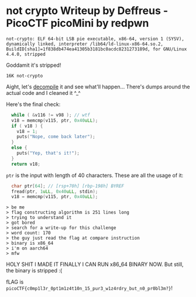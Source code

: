 # not crypto Writeup by Deffreus - PicoCTF picoMini by redpwn

```$ file not-crypto 
not-crypto: ELF 64-bit LSB pie executable, x86-64, version 1 (SYSV), dynamically linked, interpreter /lib64/ld-linux-x86-64.so.2, BuildID[sha1]=1f838db474ea41305b3181bc0acdc8231273189d, for GNU/Linux 4.4.0, stripped
```

Goddamit it's stripped!

```$ du -h not-crypto 
16K	not-crypto
```

Aight, let's [decompile](https://dogbolt.org/?id=c3427394-3b65-4e25-948e-1ab76f79a24c#Hex-Rays=786) it and see what'll happen...
There's dumps around the actual code and I cleaned it ^_^

Here's the final check:

```not-crypto.c
  while ( &v116 != v98 ); // wtf
  v18 = memcmp(v115, ptr, 0x40uLL);
  if ( v18 ) {
    v18 = 1;
    puts("Nope, come back later");
  }
  else {
    puts("Yep, that's it!");
  }
  return v18;
```

`ptr` is the input with length of 40 characters. These are all the usage of it:

```not-crypto.c
  char ptr[64]; // [rsp+70h] [rbp-198h] BYREF
  fread(ptr, 1uLL, 0x40uLL, stdin);
  v18 = memcmp(v115, ptr, 0x40uLL);
```

```
> be me
> flag constructing algorithm is 251 lines long
> trying to understand it
> got bored
> search for a write-up for this challenge
> word count: 170
> the guy just read the flag at compare instruction
> binary is x86_64
> i'm on aarch64
> mfw
```

HOLY SHIT I MADE IT FINALLY
I CAN RUN x86_64 BINARY NOW.
But still, 
the binary is stripped :(

fLAG is `picoCTF{c0mp1l3r_0pt1m1z4t10n_15_pur3_w1z4rdry_but_n0_pr0bl3m?}`!
